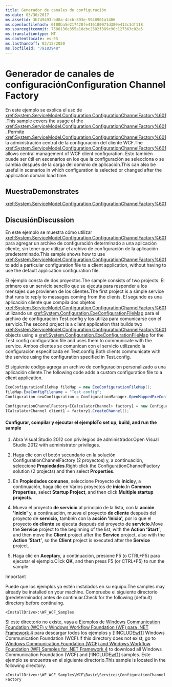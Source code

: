 ```yaml
---
title: Generador de canales de configuración
ms.date: 03/30/2017
ms.assetid: 3b749493-bd8a-4ccb-893e-5948901a1486
ms.openlocfilehash: 0f00ba5e217420fe416100071d380e413c3df118
ms.sourcegitcommit: 7588136e355e10cbc2582f389c90c127363c02a5
ms.translationtype: MT
ms.contentlocale: es-ES
ms.lasthandoff: 03/12/2020
ms.locfileid: "79183948"
---
```

# <a name="configuration-channel-factory"></a><span data-ttu-id="ad045-102">Generador de canales de configuración</span><span class="sxs-lookup"><span data-stu-id="ad045-102">Configuration Channel Factory</span></span>
<span data-ttu-id="ad045-103">En este ejemplo se explica el uso de <xref:System.ServiceModel.Configuration.ConfigurationChannelFactory%601>.</span><span class="sxs-lookup"><span data-stu-id="ad045-103">This sample covers the usage of the <xref:System.ServiceModel.Configuration.ConfigurationChannelFactory%601>.</span></span> <span data-ttu-id="ad045-104">Permite <xref:System.ServiceModel.Configuration.ConfigurationChannelFactory%601> la administración central de la configuración del cliente WCF.</span><span class="sxs-lookup"><span data-stu-id="ad045-104">The <xref:System.ServiceModel.Configuration.ConfigurationChannelFactory%601> allows central management of WCF client configuration.</span></span> <span data-ttu-id="ad045-105">Esto también puede ser útil en escenarios en los que la configuración se selecciona o se cambia después de la carga del dominio de aplicación.</span><span class="sxs-lookup"><span data-stu-id="ad045-105">This can also be useful in scenarios in which configuration is selected or changed after the application domain load time.</span></span>

## <a name="demonstrates"></a><span data-ttu-id="ad045-106">Muestra</span><span class="sxs-lookup"><span data-stu-id="ad045-106">Demonstrates</span></span>
 <xref:System.ServiceModel.Configuration.ConfigurationChannelFactory%601>

## <a name="discussion"></a><span data-ttu-id="ad045-107">Discusión</span><span class="sxs-lookup"><span data-stu-id="ad045-107">Discussion</span></span>
 <span data-ttu-id="ad045-108">En este ejemplo se muestra cómo utilizar <xref:System.ServiceModel.Configuration.ConfigurationChannelFactory%601> para agregar un archivo de configuración determinado a una aplicación cliente, sin tener que utilizar el archivo de configuración de la aplicación predeterminado.</span><span class="sxs-lookup"><span data-stu-id="ad045-108">This sample shows how to use <xref:System.ServiceModel.Configuration.ConfigurationChannelFactory%601> to add a particular configuration file to a client application, without having to use the default application configuration file.</span></span>

 <span data-ttu-id="ad045-109">El ejemplo consta de dos proyectos.</span><span class="sxs-lookup"><span data-stu-id="ad045-109">The sample consists of two projects.</span></span> <span data-ttu-id="ad045-110">El primero es un servicio sencillo que se ejecuta para responder a los mensajes que provienen de los clientes.</span><span class="sxs-lookup"><span data-stu-id="ad045-110">The first project is a simple service that runs to reply to messages coming from the clients.</span></span> <span data-ttu-id="ad045-111">El segundo es una aplicación cliente que compila dos objetos <xref:System.ServiceModel.Configuration.ConfigurationChannelFactory%601> utilizando un <xref:System.Configuration.ExeConfigurationFileMap> para el archivo de configuración Test.config y los utiliza para comunicarse con el servicio.</span><span class="sxs-lookup"><span data-stu-id="ad045-111">The second project is a client application that builds two <xref:System.ServiceModel.Configuration.ConfigurationChannelFactory%601> objects using a <xref:System.Configuration.ExeConfigurationFileMap> for the Test.config configuration file and uses them to communicate with the service.</span></span> <span data-ttu-id="ad045-112">Ambos clientes se comunican con el servicio utilizando la configuración especificada en Test.config.</span><span class="sxs-lookup"><span data-stu-id="ad045-112">Both clients communicate with the service using the configuration specified in Test.config.</span></span>

 <span data-ttu-id="ad045-113">El siguiente código agrega un archivo de configuración personalizado a una aplicación cliente.</span><span class="sxs-lookup"><span data-stu-id="ad045-113">The following code adds a custom configuration file to a client application.</span></span>

```csharp
ExeConfigurationFileMap fileMap = new ExeConfigurationFileMap();
fileMap.ExeConfigFilename = "Test.config";
Configuration newConfiguration = ConfigurationManager.OpenMappedExeConfiguration(fileMap, ConfigurationUserLevel.None);

ConfigurationChannelFactory<ICalculatorChannel> factory1 = new ConfigurationChannelFactory<ICalculatorChannel>("endpoint1", newConfiguration, new EndpointAddress("http://localhost:8000/servicemodelsamples/service"));
ICalculatorChannel client1 = factory1.CreateChannel();
```

#### <a name="to-set-up-build-and-run-the-sample"></a><span data-ttu-id="ad045-114">Configurar, compilar y ejecutar el ejemplo</span><span class="sxs-lookup"><span data-stu-id="ad045-114">To set up, build, and run the sample</span></span>

1. <span data-ttu-id="ad045-115">Abra Visual Studio 2012 con privilegios de administrador.</span><span class="sxs-lookup"><span data-stu-id="ad045-115">Open Visual Studio 2012 with administrator privileges.</span></span>

2. <span data-ttu-id="ad045-116">Haga clic con el botón secundario en la solución ConfigurationChannelFactory (2 proyectos) y, a continuación, seleccione **Propiedades**.</span><span class="sxs-lookup"><span data-stu-id="ad045-116">Right-click the ConfigurationChannelFactory solution (2 projects) and then select **Properties**.</span></span>

3. <span data-ttu-id="ad045-117">En **Propiedades comunes**, seleccione Proyecto de **inicio**y, a continuación, haga clic en Varios proyectos de **inicio**.</span><span class="sxs-lookup"><span data-stu-id="ad045-117">In **Common Properties**, select **Startup Project**, and then click **Multiple startup projects**.</span></span>

4. <span data-ttu-id="ad045-118">Mueva el proyecto **de servicio** al principio de la lista, con la **acción 'Inicio'** y, a continuación, mueva el proyecto **de cliente** después del proyecto de **servicio,** también con la **acción 'Inicio',** por lo que el proyecto **de cliente** se ejecuta después del proyecto de **servicio.**</span><span class="sxs-lookup"><span data-stu-id="ad045-118">Move the **Service** project to the beginning of the list, with the **Action ‘Start’**, and then move the **Client** project after the **Service** project, also with the **Action ‘Start’**, so the **Client** project is executed after the **Service** project.</span></span>

5. <span data-ttu-id="ad045-119">Haga clic en **Aceptar**y, a continuación, presione F5 (o CTRL+F5) para ejecutar el ejemplo.</span><span class="sxs-lookup"><span data-stu-id="ad045-119">Click **OK**, and then press F5 (or CTRL+F5) to run the sample.</span></span>

> [!IMPORTANT]
> <span data-ttu-id="ad045-120">Puede que los ejemplos ya estén instalados en su equipo.</span><span class="sxs-lookup"><span data-stu-id="ad045-120">The samples may already be installed on your machine.</span></span> <span data-ttu-id="ad045-121">Compruebe el siguiente directorio (predeterminado) antes de continuar.</span><span class="sxs-lookup"><span data-stu-id="ad045-121">Check for the following (default) directory before continuing.</span></span>  
>
> `<InstallDrive>:\WF_WCF_Samples`  
>
> <span data-ttu-id="ad045-122">Si este directorio no existe, vaya a Ejemplos de [Windows Communication Foundation (WCF) y Windows Workflow Foundation (WF) para .NET Framework 4](https://www.microsoft.com/download/details.aspx?id=21459) para descargar todos los ejemplos y [!INCLUDE[wf1](../../../../includes/wf1-md.md)] Windows Communication Foundation (WCF).</span><span class="sxs-lookup"><span data-stu-id="ad045-122">If this directory does not exist, go to [Windows Communication Foundation (WCF) and Windows Workflow Foundation (WF) Samples for .NET Framework 4](https://www.microsoft.com/download/details.aspx?id=21459) to download all Windows Communication Foundation (WCF) and [!INCLUDE[wf1](../../../../includes/wf1-md.md)] samples.</span></span> <span data-ttu-id="ad045-123">Este ejemplo se encuentra en el siguiente directorio.</span><span class="sxs-lookup"><span data-stu-id="ad045-123">This sample is located in the following directory.</span></span>  
>
> `<InstallDrive>:\WF_WCF_Samples\WCF\Basic\Services\ConfigurationChannelFactory`
